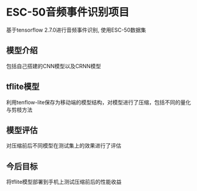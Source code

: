 # ESC-50音频事件识别项目

基于tensorflow 2.7.0进行音频事件识别, 使用ESC-50数据集

## 模型介绍

包括自己搭建的CNN模型以及CRNN模型

## tflite模型

利用tenflow-lite保存为移动端的模型结构，对模型进行了压缩，包括不同的量化与剪枝方法

## 模型评估

对压缩前后不同模型在测试集上的效果进行了评估

## 今后目标

将tflite模型部署到手机上测试压缩前后的性能收益
